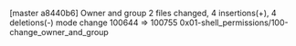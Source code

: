 [master a8440b6] Owner and group
 2 files changed, 4 insertions(+), 4 deletions(-)
 mode change 100644 => 100755 0x01-shell_permissions/100-change_owner_and_group
